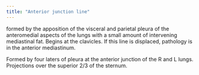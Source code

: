 ```yaml
---
title: "Anterior junction line"
---
```

formed by the apposition of the visceral and parietal pleura of the anteromedial aspects of the lungs with a small amount of intervening mediastinal fat. Begins at the clavicles. If this line is displaced, pathology is in the anterior mediastinum.

Formed by four laters of pleura at the anterior junction of the R and L lungs. Projections over the superior 2/3 of the sternum.

